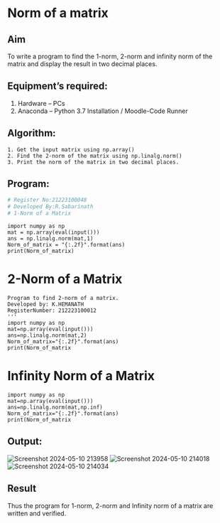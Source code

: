 # Norm of a matrix
## Aim
To write a program to find the 1-norm, 2-norm and infinity norm of the matrix and display the result in two decimal places.
## Equipment’s required:
1.	Hardware – PCs
2.	Anaconda – Python 3.7 Installation / Moodle-Code Runner
## Algorithm:
	1. Get the input matrix using np.array()   
    2. Find the 2-norm of the matrix using np.linalg.norm()
	3. Print the norm of the matrix in two decimal places.
## Program:
```Python
# Register No:21223100048
# Developed By:R.Sabarinath
# 1-Norm of a Matrix
```
```
import numpy as np
mat = np.array(eval(input()))
ans = np.linalg.norm(mat,1)
Norm_of_matrix = "{:.2f}".format(ans)
print(Norm_of_matrix)
```



# 2-Norm of a Matrix
```
Program to find 2-norm of a matrix.
Developed by: K.HEMANATH
RegisterNumber: 212223100012
'''
import numpy as np
mat=np.array(eval(input()))
ans=np.linalg.norm(mat,2)
Norm_of_matrix="{:.2f}".format(ans)
print(Norm_of_matrix

```


# Infinity Norm of a Matrix
```
import numpy as np
mat=np.array(eval(input()))
ans=np.linalg.norm(mat,np.inf)
Norm_of_matrix="{:.2f}".format(ans)
print(Norm_of_matrix
```
## Output:
![Screenshot 2024-05-10 213958](https://github.com/Sabari-2005/Norm-of-a-matrix/assets/139338709/8f2be3d5-a9f5-4339-80f9-2d71ca35ea98)
![Screenshot 2024-05-10 214018](https://github.com/Sabari-2005/Norm-of-a-matrix/assets/139338709/0b2d2864-321a-4ee0-b9b5-c7f64d38939e)
![Screenshot 2024-05-10 214034](https://github.com/Sabari-2005/Norm-of-a-matrix/assets/139338709/b0f9dfba-19b0-4942-b0e1-a486e90220c8)

## Result
Thus the program for 1-norm, 2-norm and Infinity norm of a matrix are written and verified.

